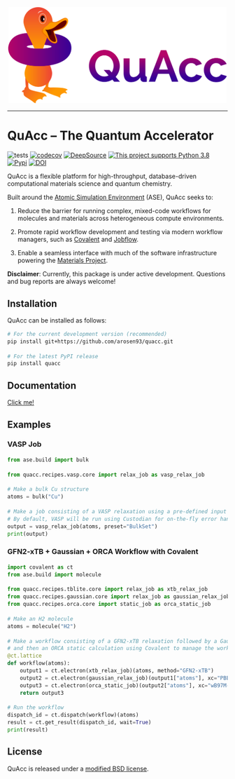<div align="center">
  <img src=docs/src/_static/quacc_logo_wide.svg width="500"><br>
</div>

--------------------------------------

# QuAcc – The Quantum Accelerator

![tests](https://github.com/arosen93/quacc/actions/workflows/tests.yaml/badge.svg)
[![codecov](https://codecov.io/gh/arosen93/quacc/branch/main/graph/badge.svg?token=BCKGTD89H0)](https://codecov.io/gh/arosen93/quacc)
[![DeepSource](https://deepsource.io/gh/arosen93/quacc.svg/?label=active+issues&token=O0LvluUkUS6qiQnHXc7BUlHn)](https://deepsource.io/gh/arosen93/quacc/?ref=repository-badge)
[![This project supports Python 3.8](https://img.shields.io/badge/Python-3.8+-blue.svg)](https://python.org/downloads)
[![Pypi](https://img.shields.io/pypi/v/quacc)](https://pypi.org/project/quacc)
[![DOI](https://zenodo.org/badge/DOI/10.5281/zenodo.7720998.svg)](https://doi.org/10.5281/zenodo.7720998)

QuAcc is a flexible platform for high-throughput, database-driven computational materials science and quantum chemistry.

Built around the [Atomic Simulation Environment](https://wiki.fysik.dtu.dk/ase/index.html) (ASE), QuAcc seeks to:

1. Reduce the barrier for running complex, mixed-code workflows for molecules and materials across heterogeneous compute environments.

2. Promote rapid workflow development and testing via modern workflow managers, such as [Covalent](https://github.com/AgnostiqHQ/covalent) and [Jobflow](https://github.com/materialsproject/jobflow).

3. Enable a seamless interface with much of the software infrastructure powering the [Materials Project](https://materialsproject.org).

**Disclaimer**: Currently, this package is under active development. Questions and bug reports are always welcome!

## Installation

QuAcc can be installed as follows:

```bash
# For the current development version (recommended)
pip install git+https://github.com/arosen93/quacc.git

# For the latest PyPI release
pip install quacc
```

## Documentation

[Click me!](https://arosen93.github.io/quacc/)

## Examples

### VASP Job

```python
from ase.build import bulk

from quacc.recipes.vasp.core import relax_job as vasp_relax_job

# Make a bulk Cu structure
atoms = bulk("Cu")

# Make a job consisting of a VASP relaxation using a pre-defined input set.
# By default, VASP will be run using Custodian for on-the-fly error handling.
output = vasp_relax_job(atoms, preset="BulkSet")
print(output)
```

### GFN2-xTB + Gaussian + ORCA Workflow with Covalent

```python
import covalent as ct
from ase.build import molecule

from quacc.recipes.tblite.core import relax_job as xtb_relax_job
from quacc.recipes.gaussian.core import relax_job as gaussian_relax_job
from quacc.recipes.orca.core import static_job as orca_static_job

# Make an H2 molecule
atoms = molecule("H2")

# Make a workflow consisting of a GFN2-xTB relaxation followed by a Gaussian relaxation
# and then an ORCA static calculation using Covalent to manage the workflow.
@ct.lattice
def workflow(atoms):
    output1 = ct.electron(xtb_relax_job)(atoms, method="GFN2-xTB")
    output2 = ct.electron(gaussian_relax_job)(output1["atoms"], xc="PBE")
    output3 = ct.electron(orca_static_job)(output2["atoms"], xc="wB97M-V")
    return output3

# Run the workflow
dispatch_id = ct.dispatch(workflow)(atoms)
result = ct.get_result(dispatch_id, wait=True)
print(result)
```

## License

QuAcc is released under a [modified BSD license](https://github.com/arosen93/quacc/blob/main/LICENSE.md).
